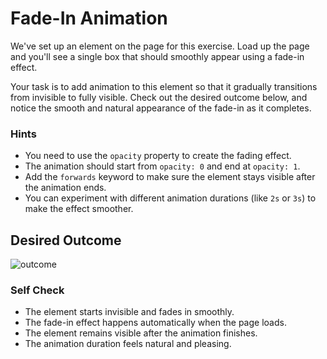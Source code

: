 # Fade-In Animation

We've set up an element on the page for this exercise. Load up the page and you'll see a single box that should smoothly appear using a fade-in effect.

Your task is to add animation to this element so that it gradually transitions from invisible to fully visible. Check out the desired outcome below, and notice the smooth and natural appearance of the fade-in as it completes.

### Hints
- You need to use the `opacity` property to create the fading effect.
- The animation should start from `opacity: 0` and end at `opacity: 1`.
- Add the `forwards` keyword to make sure the element stays visible after the animation ends.
- You can experiment with different animation durations (like `2s` or `3s`) to make the effect smoother.

## Desired Outcome

![outcome](./desired-outcome.gif)

### Self Check

- The element starts invisible and fades in smoothly.
- The fade-in effect happens automatically when the page loads.
- The element remains visible after the animation finishes.
- The animation duration feels natural and pleasing.

